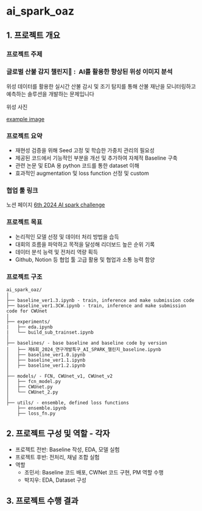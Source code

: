 # ai_spark_oaz

## 1. 프로젝트 개요

### 프로젝트 주제

### **글로벌 산불 감지 챌린지🌋 :  AI를 활용한 향상된 위성 이미지 분석**

위성 데이터를 활용한 실시간 산불 감시 및 조기 탐지를 통해 산불 재난을 모니터링하고 예측하는 솔루션을 개발하는 문제입니다

위성 사진

[example image](./assets/Untitled%203.png)

### 프로젝트 요약

- 재현성 검증을 위해 Seed 고정 및 학습한 가중치 관리의 필요성
- 제공된 코드에서 기능적인 부분을 개선 및 추가하여 자체적 Baseline 구축
- 관련 논문 및 EDA 용 python 코드를 통한 dataset 이해
- 효과적인 augmentation 및 loss function 선정 및 custom

### 협업 툴 링크

노션 페이지 [6th 2024 AI spark challenge](https://www.notion.so/6th-2024-AI-spark-challenge-d3e9941a89f245a680d783cc4a82ac43?pvs=21) 

### 프로젝트 목표

- 논리적인 모델 선정 및 데이터 처리 방법을 습득
- 대회의 흐름을 파악하고 목적을 달성해 리더보드 높은 순위 기록
- 데이터 분석 능력 및 전처리 역량 획득
- Github, Notion 등 협업 툴 고급 활용 및 협업과 소통 능력 함양

### 프로젝트 구조

```
ai_spark_oaz/
│
├── baseline_ver1.3.ipynb - train, inference and make submission code
├── baseline_ver1.3CW.ipynb - train, inference and make submission code for CWUnet
│
├── experiments/
|   ├── eda.ipynb
|   └── build_sub_trainset.ipynb
│
├── baselines/ - base baseline and baseline code by version
│   ├── 제6회_2024_연구개발특구_AI_SPARK_챌린지_baseline.ipynb
│   ├── baseline_ver1.0.ipynb
│   ├── baseline_ver1.1.ipynb
│   ├── baseline_ver1.2.ipynb
│
├── models/ - FCN, CWUnet_v1, CWUnet_v2
│   ├── fcn_model.py
│   ├── CWUnet.py
│   └── CWUnet_2.py
│
├── utils/ - ensemble, defined loss functions
    ├── ensemble.ipynb
    ├── loss_fn.py
```

## 2. 프로젝트 구성 및 역할 - 각자

- 프로젝트 전반: Baseline 작성, EDA, 모델 실험
- 프로젝트 후반: 전처리, 채널 조합 실험
- 역할
    - 조민서: Baseline 코드 배포, CWNet 코드 구현, PM 역할 수행
    - 박지우: EDA, Dataset 구성

## 3. 프로젝트 수행 결과
